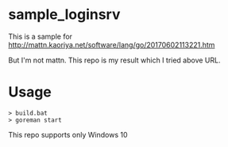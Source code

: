 # sample_loginsrv
This is a sample for http://mattn.kaoriya.net/software/lang/go/20170602113221.htm

But I'm not mattn. This repo is my result which I tried above URL.

# Usage

```
> build.bat
> goreman start
```

This repo supports only Windows 10

